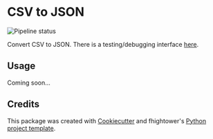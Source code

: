 # CSV to JSON

![Pipeline status](https://gitlab.com/fhightower/csv-to-json/badges/master/build.svg)

Convert CSV to JSON. There is a testing/debugging interface [here](https://hub.mybinder.org/user/fhightower-csv-to-json-hkqr8zl5/tree).

## Usage

Coming soon...

## Credits

This package was created with [Cookiecutter](https://github.com/audreyr/cookiecutter) and fhightower's [Python project template](https://github.com/fhightower-templates/python-project-template).
